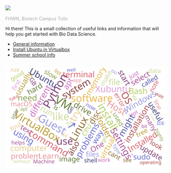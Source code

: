 <img src="https://tulln.fhwn.ac.at/assets/svg/fhwn-logo-tulln.svg">

<p style="color:darkgray;">FHWN, Biotech Campus Tulln</p>

Hi there! This is a small collection of useful links and information that will help you get started with Bio Data Science.

- [General information](general_info.md)
- [Install Ubuntu in Virtualbox](install_linux_in_virtualbox.md)
- [Summer school info](summer_school.md)

<br>
<img src="wordcloud.svg" alt="Wordcloud" width="600">
